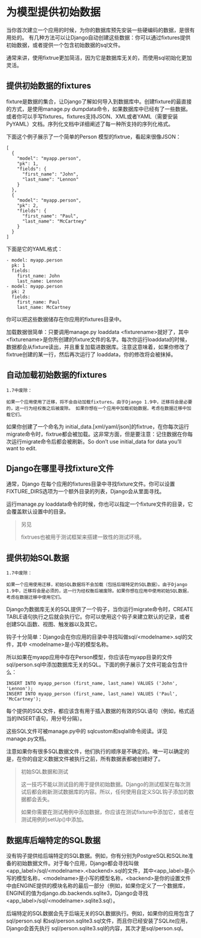 <!--
  译者：Github@wizardforcel
-->

# 为模型提供初始数据 #

当你首次建立一个应用的时候，为你的数据库预先安装一些硬编码的数据，是很有用处的。 有几种方法可以让Django自动创建这些数据：你可以通过fixtures提供初始数据，或者提供一个包含初始数据的sql文件。

通常来讲，使用fixtrue更加简洁，因为它是数据库无关的，而使用sql初始化更加灵活。

## 提供初始数据的fixtures ##

fixture是数据的集合，让Django了解如何导入到数据库中。创建fixture的最直接的方式，是使用manage.py dumpdata命令，如果数据库中已经有了一些数据。或者你可以手写fixtures。fixtures支持JSON、XML或者YAML（需要安装PyYAML）文档。序列化文档中详细阐述了每一种所支持的序列化格式。

下面这个例子展示了一个简单的Person 模型的fixtrue，看起来很像JSON：

```
[
  {
    "model": "myapp.person",
    "pk": 1,
    "fields": {
      "first_name": "John",
      "last_name": "Lennon"
    }
  },
  {
    "model": "myapp.person",
    "pk": 2,
    "fields": {
      "first_name": "Paul",
      "last_name": "McCartney"
    }
  }
]
```

下面是它的YAML格式：

```
- model: myapp.person
  pk: 1
  fields:
    first_name: John
    last_name: Lennon
- model: myapp.person
  pk: 2
  fields:
    first_name: Paul
    last_name: McCartney
```

你可以把这些数据储存在你应用的fixtures目录中。

加载数据很简单：只要调用manage.py loaddata &lt;fixturename&gt;就好了，其中&lt;fixturename&gt;是你所创建的fixture文件的名字。每次你运行loaddata的时候，数据都会从fixture读出，并且重复加载进数据库。注意这意味着，如果你修改了fixtrue创建的某一行，然后再次运行了 loaddata，你的修改将会被抹掉。

## 自动加载初始数据的fixtures ##

```
1.7中废除：

如果一个应用使用了迁移，将不会自动加载fixtures。由于Django 1.9中，迁移将会是必要的，这一行为经权衡之后被废除。 如果你想在一个应用中加载初始数据，考虑在数据迁移中加载它们。
```

如果你创建了一个命名为 initial_data.[xml/yaml/json]的fixtrue，在你每次运行migrate命令时，fixtrue都会被加载。这非常方面，但是要注意：记住数据在你每次运行migrate命令后都会被刷新。So don’t use initial_data for data you’ll want to edit.

## Django在哪里寻找fixture文件 ##

通常，Django 在每个应用的fixtures目录中寻找fixture文件。你可以设置FIXTURE_DIRS选项为一个额外目录的列表，Django会从里面寻找。

运行manage.py loaddata命令的时候，你也可以指定一个fixture文件的目录，它会覆盖默认设置中的目录。

> 另见
> 
> fixtrues也被用于测试框架来搭建一致性的测试环境。

## 提供初始SQL数据 ##

```
1.7中废除：

如果一个应用使用迁移，初始SQL数据将不会加载（包括后端特定的SQL数据）。由于Django 1.9中，迁移将会是必须的，这一行为经权衡后被废除。如果你想在应用中使用初始SQL数据，考虑在数据迁移中使用它们。
```

Django为数据库无关的SQL提供了一个钩子，当你运行migrate命令时，CREATE TABLE语句执行之后就会执行它。你可以使用这个钩子来建立默认的记录，或者创建SQL函数、视图、触发器以及其它。

钩子十分简单：Django会在你应用的目录中寻找叫做sql/&lt;modelname&gt;.sql的文件，其中 &lt;modelname&gt;是小写的模型名称。

所以如果在myapp应用中存在Person模型，你应该在myapp目录的文件sql/person.sql中添加数据库无关的SQL。下面的例子展示了文件可能会包含什么：

```
INSERT INTO myapp_person (first_name, last_name) VALUES ('John', 'Lennon');
INSERT INTO myapp_person (first_name, last_name) VALUES ('Paul', 'McCartney');
```

每个提供的SQL文件，都应该含有用于插入数据的有效的SQL语句（例如，格式适当的INSERT语句，用分号分隔）。

这些SQL文件可被manage.py中的 sqlcustom和sqlall命令阅读。详见manage.py文档。

注意如果你有很多SQL数据文件，他们执行的顺序是不确定的。唯一可以确定的是，在你的自定义数据文件被执行之前，所有数据表都被创建好了。

> 初始SQL数据和测试
> 
> 这一技巧不能以测试目的用于提供初始数据。Django的测试框架在每次测试后都会刷新测试数据库的内容。所以，任何使用自定义SQL钩子添加的数据都会丢失。
> 
> 如果你需要在测试用例中添加数据，你应该在测试fixture中添加它，或者在测试用例的setUp()中添加。


## 数据库后端特定的SQL数据 ##

没有钩子提供给后端特定的SQL数据。例如，你有分别为PostgreSQL和SQLite准备的初始数据文件。对于每个应用，Django都会寻找叫做&lt;app_label&gt;/sql/&lt;modelname&gt;.&lt;backend&gt;.sql的文件，其中&lt;app_label&gt;是小写的模型名称，&lt;modelname&gt;是小写的模型名称，&lt;backend&gt;是你的设置文件中由ENGINE提供的模块名称的最后一部分（例如，如果你定义了一个数据库，ENGINE的值为django.db.backends.sqlite3，Django会寻找&lt;app_label&gt;/sql/&lt;modelname&gt;.sqlite3.sql）。

后端特定的SQL数据会先于后端无关的SQL数据执行。例如，如果你的应用包含了sql/person.sql 和sql/person.sqlite3.sql文件，而且你已经安装了SQLite应用，Django会首先执行 sql/person.sqlite3.sql的内容，其次才是sql/person.sql。